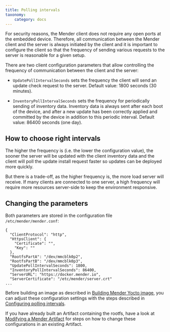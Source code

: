 ```yaml
---
title: Polling intervals
taxonomy:
    category: docs
---
```


For security reasons, the Mender client does not require any open ports at the embedded device.
Therefore, all communication between the Mender client and the server is always initiated by the client and
it is important to configure the client so that the frequency of sending various requests to the server is
reasonable for a given setup.

There are two client configuration parameters that allow controlling the frequency of communication between
the client and the server:

* `UpdatePollIntervalSeconds` sets the frequency the client will send an update check request to the server.
Default value: 1800 seconds (30 minutes).

* `InventoryPollIntervalSeconds` sets the frequency for periodically sending of inventory data.
Inventory data is always sent after each boot of the device, and after a new update has been
correctly applied and committed by the device in addition to this periodic interval.
Default value: 86400 seconds (one day). 

## How to choose right intervals

The higher the frequency is (i.e. the lower the configuration value), the sooner the server will
be updated with the client inventory data and the client will poll the update install request faster
so updates can be deployed more quickly.

But there is a trade-off, as the higher frequency is, the more load server will receive.
If many clients are connected to one server, a high frequency
will require more resources server-side to keep the environment responsive.


## Changing the parameters

Both parameters are stored in the configuration file `/etc/mender/mender.conf`:

```
{
  "ClientProtocol": "http",
  "HttpsClient": {
    "Certificate": "",
    "Key": ""
  },
  "RootfsPartA": "/dev/mmcblk0p2",
  "RootfsPartB": "/dev/mmcblk0p3",
  "UpdatePollIntervalSeconds": 1800,
  "InventoryPollIntervalSeconds": 86400,
  "ServerURL": "https://docker.mender.io",
  "ServerCertificate": "/etc/mender/server.crt"
...
```

Before building an image as described in [Building Mender Yocto image](../../Artifacts/Building-Mender-Yocto-image),
you can adjust these configuration settings with the steps described in
[Configuring polling intervals](../../Artifacts/Image-configuration#configuring-polling-intervals).

If you have already built an Artifact containing the rootfs, have a look at
[Modifying a Mender Artifact](../../Artifacts/Modifying-a-Mender-Artifact) for steps on how
to change these configurations in an existing Artifact.

